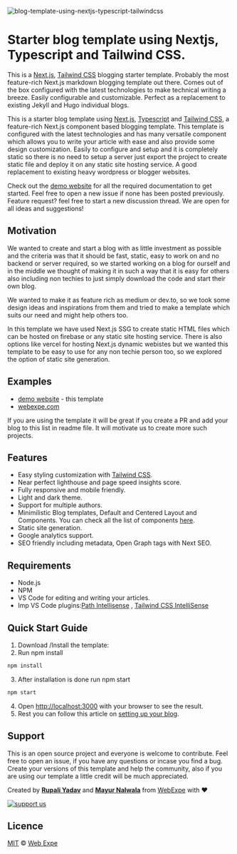 ![blog-template-using-nextjs-typescript-tailwindcss](/public/images/og-image.jpg)

# Starter blog template using Nextjs, Typescript and Tailwind CSS.

This is a [Next.js](https://nextjs.org/), [Tailwind CSS](https://tailwindcss.com/) blogging starter template. Probably the most feature-rich Next.js markdown blogging template out there. Comes out of the box configured with the latest technologies to make technical writing a breeze. Easily configurable and customizable. Perfect as a replacement to existing Jekyll and Hugo individual blogs.

This is a starter blog template using [Next.js](https://nextjs.org/), [Typescript](https://www.typescriptlang.org/) and [Tailwind CSS](https://tailwindcss.com/), a feature-rich Next.js component based blogging template. This template is configured with the latest technologies and has many versatile component which allows you to write your article with ease and also provide some design customization. Easily to configure and setup and it is completely static so there is no need to setup a server just export the project to create static file and deploy it on any static site hosting service. A good replacement to existing heavy wordpress or blogger websites.

Check out the [demo website](https://nextjs-simple-blog-template.web.app/) for all the required documentation to get started.
Feel free to open a new issue if none has been posted previously.
Feature request? feel free to start a new discussion thread. We are open for all ideas and suggestions!


## Motivation
We wanted to create and start a blog with as little investment as possible and the criteria was that it should be fast, static, easy to work on and no backend or server required, so we started working on a blog for ourself and in the middle we thought of making it in such a way that it is easy for others also including non techies to just simply download the code and start their own blog.

We wanted to make it as feature rich as medium or dev.to, so we took some design ideas and inspirations from them and tried to make a template which suits our need and might help others too.

In this template we have used Next.js SSG to create static HTML files which can be hosted on firebase or any static site hosting service. There is also options like vercel for hosting Next.js dynamic webistes but we wanted this template to be easy to use for any non techie person too, so we explored the option of static site generation.


## Examples
- [demo website](https://nextjs-simple-blog-template.web.app/) - this template
- [webexpe.com](https://webexpe.com/)

If you are using the template it will be great if you create a PR and add your blog to this list in readme file. It will motivate us to create more such projects.

## Features
- Easy styling customization with [Tailwind CSS](https://tailwindcss.com/).
- Near perfect lighthouse and page speed insights score.
- Fully responsive and mobile friendly.
- Light and dark theme.
- Support for multiple authors.
- Minimilistic Blog templates, Default and Centered Layout and Components. You can check all the list of components [here](https://nextjs-simple-blog-template.web.app/tutorial/all-components/).
- Static site generation.
- Google analytics support.
- SEO friendly including metadata, Open Graph tags with Next SEO.

## Requirements
- Node.js
- NPM
- VS Code for editing and writing your articles.
- Imp VS Code plugins:[Path Intellisense](https://marketplace.visualstudio.com/items?itemName=christian-kohler.path-intellisense) , [Tailwind CSS IntelliSense](https://marketplace.visualstudio.com/items?itemName=bradlc.vscode-tailwindcss)

## Quick Start Guide
1. Download /Install the template:
2. Run npm install
```bash
npm install
```
3. After installation is done run npm start
```bash
npm start
```
4. Open [http://localhost:3000](http://localhost:3000) with your browser to see the result.
5. Rest you can follow this article on [setting up your blog](https://nextjs-simple-blog-template.web.app/tutorial/how-to-setup-blog/).

## Support
This is an open source project and everyone is welcome to contribute. Feel free to open an issue, if you have any questions or incase you find a bug. Create your versions of this template and help the community, also if you are using our template a little credit will be much appreciated.

Created by **[Rupali Yadav](https://www.linkedin.com/in/rupali-yadav-087bb4112/)** and **[Mayur Nalwala](https://www.linkedin.com/in/mayur-nalwala/)** from [WebExpe](https://webexpe.com/) with ♥

<a href="https://www.buymeacoffee.com/webexpe13z" target="_blank">![support us](/public/images/bmc.png)</a>
## Licence

[MIT](https://github.com/webexpe13/blog-template-using-nextjs-typescript-tailwindcss/blob/main/LICENSE) © [Web Expe](https://www.webexpe.com)